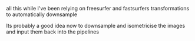 
all this while I've been relying on freesurfer and fastsurfers transformations to automatically downsample

Its probably a good idea now to downsample and isometricise the images and input them back into the pipelines